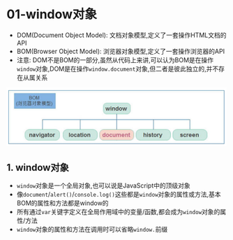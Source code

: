 # 01-window对象

- DOM(Document Object Model): 文档对象模型,定义了一套操作HTML文档的API
- BOM(Browser Object Model): 浏览器对象模型,定义了一套操作浏览器的API
- 注意: DOM不是BOM的一部分,虽然从代码上来讲,可以认为BOM是在操作`window`对象,DOM是在操作`window.document`对象,但二者是彼此独立的,并不存在从属关系

![BOM的组成](./img/BOM的组成.png)

## 1. window对象

- `window`对象是一个全局对象,也可以说是JavaScript中的顶级对象
- 像`document`/`alert()`/`console.log()`这些都是`window`对象的属性或方法,基本BOM的属性和方法都是window的
- 所有通过`var`关键字定义在全局作用域中的变量/函数,都会成为`window`对象的属性/方法
- `window`对象的属性和方法在调用时可以省略`window.`前缀